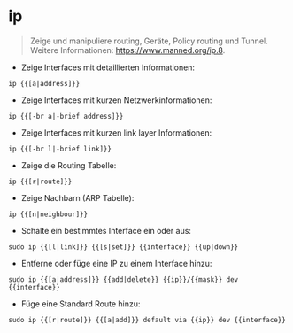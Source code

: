 # ip

> Zeige und manipuliere routing, Geräte, Policy routing und Tunnel.
> Weitere Informationen: <https://www.manned.org/ip.8>.

- Zeige Interfaces mit detaillierten Informationen:

`ip {{[a|address]}}`

- Zeige Interfaces mit kurzen Netzwerkinformationen:

`ip {{[-br a|-brief address]}}`

- Zeige Interfaces mit kurzen link layer Informationen:

`ip {{[-br l|-brief link]}}`

- Zeige die Routing Tabelle:

`ip {{[r|route]}}`

- Zeige Nachbarn (ARP Tabelle):

`ip {{[n|neighbour]}}`

- Schalte ein bestimmtes Interface ein oder aus:

`sudo ip {{[l|link]}} {{[s|set]}} {{interface}} {{up|down}}`

- Entferne oder füge eine IP zu einem Interface hinzu:

`sudo ip {{[a|address]}} {{add|delete}} {{ip}}/{{mask}} dev {{interface}}`

- Füge eine Standard Route hinzu:

`sudo ip {{[r|route]}} {{[a|add]}} default via {{ip}} dev {{interface}}`
